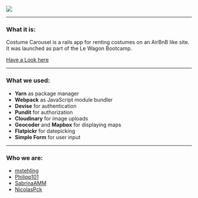 ![](https://res.cloudinary.com/yowyowyow/image/upload/v1605715062/Costume_Carousel_black_jnj4lb.png)

---

### What it is:

Costume Carousel is a rails app for renting costumes on an AirBnB like site. It was launched as part of the Le Wagon Bootcamp.

[Have a Look here](http://costume-carousel.herokuapp.com/costumes)

---

### What we used:

- **Yarn** as package manager
- **Webpack** as JavaScript module bundler
- **Devise** for authentication
- **Pundit** for authorization
- **Cloudinary** for image uploads
- **Geocoder** and **Mapbox** for displaying maps
- **Flatpickr** for datepicking
- **Simple Form** for user input

---

### Who we are:

- [mstehling](https://github.com/mstehling)
- [Philipp101](https://github.com/Philipp101)
- [SabrinaAMM](https://github.com/SabrinaAMM)
- [NicolasPck](https://github.com/NicolasPck)
